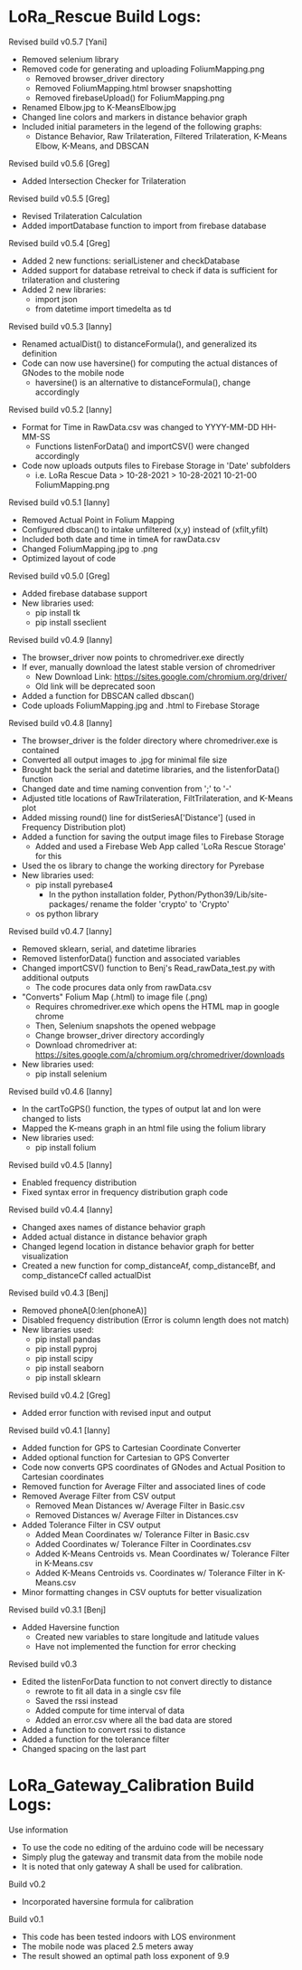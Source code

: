 # LoRa_Rescue Build Logs:

Revised build v0.5.7 [Yani]
- Removed selenium library
- Removed code for generating and uploading FoliumMapping.png
  - Removed browser_driver directory
  - Removed FoliumMapping.html browser snapshotting
  - Removed firebaseUpload() for FoliumMapping.png
- Renamed Elbow.jpg to K-MeansElbow.jpg
- Changed line colors and markers in distance behavior graph
- Included initial parameters in the legend of the following graphs:
  - Distance Behavior, Raw Trilateration, Filtered Trilateration, K-Means Elbow, K-Means, and DBSCAN

Revised build v0.5.6 [Greg]
- Added Intersection Checker for Trilateration

Revised build v0.5.5 [Greg]
- Revised Trilateration Calculation
- Added importDatabase function to import from firebase database

Revised build v0.5.4 [Greg]
- Added 2 new functions: serialListener and checkDatabase
- Added support for database retreival to check if data is sufficient for trilateration and clustering
- Added 2 new libraries:
  - import json
  - from datetime import timedelta as td

Revised build v0.5.3 [Ianny]
- Renamed actualDist() to distanceFormula(), and generalized its definition
- Code can now use haversine() for computing the actual distances of GNodes to the mobile node
  - haversine() is an alternative to distanceFormula(), change accordingly

Revised build v0.5.2 [Ianny]
- Format for Time in RawData.csv was changed to YYYY-MM-DD HH-MM-SS
  - Functions listenForData() and importCSV() were changed accordingly
- Code now uploads outputs files to Firebase Storage in 'Date' subfolders
  - i.e. LoRa Rescue Data > 10-28-2021 > 10-28-2021 10-21-00 FoliumMapping.png

Revised build v0.5.1 [Ianny]
- Removed Actual Point in Folium Mapping
- Configured dbscan() to intake unfiltered (x,y) instead of (xfilt,yfilt)
- Included both date and time in timeA for rawData.csv
- Changed FoliumMapping.jpg to .png
- Optimized layout of code

Revised build v0.5.0 [Greg]
- Added firebase database support
- New libraries used: 
  - pip install tk
  - pip install sseclient

Revised build v0.4.9 [Ianny]
- The browser_driver now points to chromedriver.exe directly
- If ever, manually download the latest stable version of chromedriver 
  - New Download Link: https://sites.google.com/chromium.org/driver/
  - Old link will be deprecated soon
- Added a function for DBSCAN called dbscan()
- Code uploads FoliumMapping.jpg and .html to Firebase Storage

Revised build v0.4.8 [Ianny]
- The browser_driver is the folder directory where chromedriver.exe is contained
- Converted all output images to .jpg for minimal file size
- Brought back the serial and datetime libraries, and the listenforData() function
- Changed date and time naming convention from ';' to '-'
- Adjusted title locations of RawTrilateration, FiltTrilateration, and K-Means plot
- Added missing round() line for distSeriesA['Distance'] (used in Frequency Distribution plot)
- Added a function for saving the output image files to Firebase Storage
  - Added and used a Firebase Web App called 'LoRa Rescue Storage' for this
- Used the os library to change the working directory for Pyrebase
- New libraries used:
  - pip install pyrebase4
    - In the python installation folder, Python/Python39/Lib/site-packages/ rename the folder 'crypto' to 'Crypto'
  - os python library

Revised build v0.4.7 [Ianny]
- Removed sklearn, serial, and datetime libraries
- Removed listenforData() function and associated variables
- Changed importCSV() function to Benj's Read_rawData_test.py with additional outputs
  - The code procures data only from rawData.csv
- "Converts" Folium Map (.html) to image file (.png)
  - Requires chromedriver.exe which opens the HTML map in google chrome
  - Then, Selenium snapshots the opened webpage
  - Change browser_driver directory accordingly 
  - Download chromedriver at: https://sites.google.com/a/chromium.org/chromedriver/downloads
- New libraries used:
  - pip install selenium

Revised build v0.4.6 [Ianny]
- In the cartToGPS() function, the types of output lat and lon were changed to lists
- Mapped the K-means graph in an html file using the folium library
- New libraries used:
  - pip install folium

Revised build v0.4.5 [Ianny]
- Enabled frequency distribution
- Fixed syntax error in frequency distribution graph code

Revised build v0.4.4 [Ianny]
- Changed axes names of distance behavior graph
- Added actual distance in distance behavior graph
- Changed legend location in distance behavior graph for better visualization
- Created a new function for comp_distanceAf, comp_distanceBf, and comp_distanceCf called actualDist

Revised build v0.4.3 [Benj]
- Removed phoneA[0:len(phoneA)]
- Disabled frequency distribution (Error is column length does not match)
- New libraries used:
  - pip install pandas
  - pip install pyproj
  - pip install scipy
  - pip install seaborn
  - pip install sklearn

Revised build v0.4.2 [Greg]
- Added error function with revised input and output

Revised build v0.4.1 [Ianny]
- Added function for GPS to Cartesian Coordinate Converter
- Added optional function for Cartesian to GPS Converter
- Code now converts GPS coordinates of GNodes and Actual Position to Cartesian coordinates
- Removed function for Average Filter and associated lines of code
- Removed Average Filter from CSV output
  - Removed Mean Distances w/ Average Filter in Basic.csv
  - Removed Distances w/ Average Filter in Distances.csv
- Added Tolerance Filter in CSV output
  - Added Mean Coordinates w/ Tolerance Filter in Basic.csv
  - Added Coordinates w/ Tolerance Filter in Coordinates.csv
  - Added K-Means Centroids vs. Mean Coordinates w/ Tolerance Filter in K-Means.csv
  - Added K-Means Centroids vs. Coordinates w/ Tolerance Filter in K-Means.csv
- Minor formatting changes in CSV ouptuts for better visualization

Revised build v0.3.1 [Benj]
- Added Haversine function
  - Created new variables to stare longitude and latitude values
  - Have not implemented the function for error checking

Revised build v0.3
- Edited the listenForData function to not convert directly to distance
  - rewrote to fit all data in a single csv file
  - Saved the rssi instead
  - Added compute for time interval of data
  - Added an error.csv where all the bad data are stored
- Added a function to convert rssi to distance
- Added a function for the tolerance filter
- Changed spacing on the last part

# LoRa_Gateway_Calibration Build Logs:
Use information
- To use the code no editing of the arduino code will be necessary
- Simply plug the gateway and transmit data from the mobile node
- It is noted that only gateway A shall be used for calibration.

Build v0.2
- Incorporated haversine formula for calibration

Build v0.1
- This code has been tested indoors with LOS environment
- The mobile node was placed 2.5 meters away
- The result showed an optimal path loss exponent of 9.9